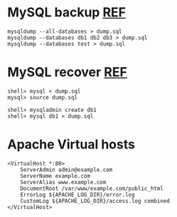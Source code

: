 
# MySQL backup [REF](https://dev.mysql.com/doc/refman/5.5/en/mysqldump-sql-format.html)
    mysqldump --all-databases > dump.sql
    mysqldump --databases db1 db2 db3 > dump.sql
    mysqldump --databases test > dump.sql
    
# MySQL recover [REF](https://dev.mysql.com/doc/refman/5.5/en/reloading-sql-format-dumps.html)
    shell> mysql < dump.sql
    mysql> source dump.sql
    
    shell> mysqladmin create db1
    shell> mysql db1 < dump.sql
    
    
# Apache Virtual hosts
``` 
<VirtualHost *:80>
    ServerAdmin admin@example.com
    ServerName example.com
    ServerAlias www.example.com
    DocumentRoot /var/www/example.com/public_html
    ErrorLog ${APACHE_LOG_DIR}/error.log
    CustomLog ${APACHE_LOG_DIR}/access.log combined
</VirtualHost>

```
